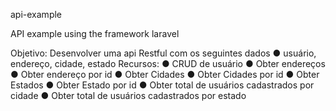 api-example 

API example using the framework laravel 

Objetivo: Desenvolver uma api Restful com os seguintes dados
● usuário, endereço, cidade, estado
Recursos:
● CRUD de usuário
● Obter endereços
● Obter endereço por id
● Obter Cidades
● Obter Cidades por id
● Obter Estados
● Obter Estado por id
● Obter total de usuários cadastrados por cidade
● Obter total de usuários cadastrados por estado


